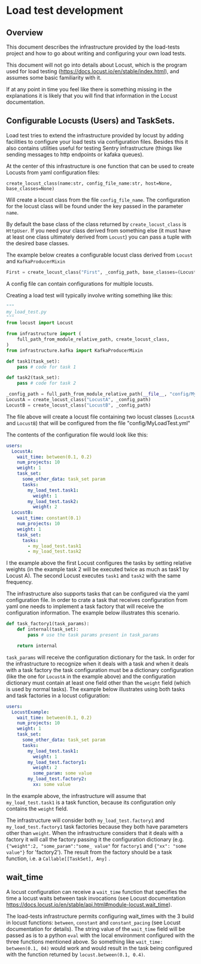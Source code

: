 # Load test development

## Overview
This document describes the infrastructure provided by the load-tests project and how to go about writing
and configuring your own load tests.

This document will not go into details about Locust, which is the program used for
load testing (https://docs.locust.io/en/stable/index.html), and assumes some basic familiarity with it.

If at any point in time you feel like there is something missing in the explanations it is likely that you
will find that information in the Locust documentation.

## Configurable Locusts (Users) and TaskSets.

Load test tries to extend the infrastructure provided by locust by adding facilities to configure your load
tests via configuration files. Besides this it also contains utilities useful for testing Sentry infrastructure
(things like sending messages to http endpoints or kafaka queues).

At the center of this infrastructure is one function that can be used to create Locusts from yaml configuration
files:

    create_locust_class(name:str, config_file_name:str, host=None, base_classes=None)

Will create a locust class from the file `config_file_name`. The configuration for the locust class will be
found under the key passed in the parameter `name`.

By default the base class of the class returned by `create_locust_class` is `HttpUser`. If you need your class
derived from something else (it must have at least one class ultimately derived from `Locust`) you can pass a
tuple with the desired base classes.

The example below creates a configurable locust class derived from `Locust` and `KafkaProducerMixin`

```python
First = create_locust_class("First", _config_path, base_classes=(Locust, KafkaProducerMixin))
```

A config file can contain configurations for multiple locusts.

Creating a load test will typically involve writing something like this:
```python
"""
my_load_test.py
"""
from locust import Locust

from infrastructure import (
    full_path_from_module_relative_path, create_locust_class,
)
from infrastructure.kafka import KafkaProducerMixin

def task1(task_set):
    pass # code for task 1

def task2(task_set):
    pass # code for task 2

_config_path = full_path_from_module_relative_path(__file__, "config/MyLoadTest.yml")
LocustA = create_locust_class("LocustA", _config_path)
LocustB = create_locust_class("LocustB", _config_path)
```

The file above will create a locust file containing two locust classes (`LocustA` and `LocustB`) that will be
configured from the file "config/MyLoadTest.yml"

The contents of the configuration file would look like this:

```yaml
users:
  LocustA:
    wait_time: between(0.1, 0.2)
    num_projects: 10
    weight: 1
    task_set:
      some_other_data: task_set param
      tasks:
        my_load_test.task1:
          weight: 1
        my_load_test.task2:
          weight: 2
  LocustB:
    wait_time: constant(0.1)
    num_projects: 10
    weight: 1
    task_set:
      tasks:
        - my_load_test.task1
        - my_load_test.task2
```

I the example above the first Locust configures the tasks by setting relative weights (in the example task 2 will
be executed twice as much as task1 by Locust A).
The second Locust executes `task1` and `task2` with the same frequency.

The infrastructure also supports tasks that can be configured via the yaml configuration file.
In order to crate a task that receives configuration from yaml one needs to implement a task factory that will
receive the configuration information.
The example below illustrates this scenario.

```python
def task_factory1(task_params):
    def internal(task_set):
        pass # use the task params present in task_params

    return internal
```

`task_params` will receive the configuration dictionary for the task.
In order for the infrastructure to recognize when it deals with a task and when it deals with a task factory the
task configuration must be a dictionary configuration (like the one for `LocustA` in the example above) and the
configuration dictionary must contain at least one field other than the `weight` field (which is used by normal
tasks). The example below illustrates using both tasks and task factories in a locust cofiguration:

```yaml
users:
  LocustExample:
    wait_time: between(0.1, 0.2)
    num_projects: 10
    weight: 1
    task_set:
      some_other_data: task_set param
      tasks:
        my_load_test.task1:
          weight: 1
        my_load_test.factory1:
          weight: 2
          some_param: some value
        my_load_test.factory2:
          xx: some value
```

In the example above, the infrastructure will assume that `my_load_test.task1` is a task function, because its
configuration only contains the `weight` field.

The infrastructure will consider both `my_load_test.factory1` and `my_load_test.factory1` task factories because
they both have parameters other than `weight`. When the infrastructure considers that it deals with a factory it
will call the factory passing it the configuration dictionary (e.g. `{"weight":2, "some_param":"some_ value"` for
`factory1` and `{"xx": "some value"}` for 'factory2'). The result from the factory should be a task function, i.e.
a `Callable[[TaskSet], Any]` .


## wait_time

A locust configuration can receive a `wait_time` function that specifies the time a locust waits between
task invocations (see Locust documentation https://docs.locust.io/en/stable/api.html#module-locust.wait_time).

The load-tests infrastructure permits configuring wait_times with the 3 build in locust functions: `between`, `constant`
and `constant_pacing` (see Locust documentation for details). The string value of the `wait_time` field will be passed
as is to a python `eval` with the local environment configured with the three functions mentioned above. So something
like `wait_time: between(0.1, 04)`  would work and would result in the task being configured with the function returned
by `locust.between(0.1, 0.4)`.
